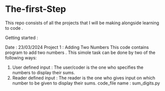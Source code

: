 # The-first-Step
This repo consists of all the projects that I will be making alongside learning to code .

Getting started :

Date : 23/03/2024
Project 1 : Adding Two Numbers 
This code contains program to add two numbers . This simole task can be done by two of the following ways:
1) User defined input : The user/coder is the one who specifies the numbers to display their sums.
2) Reader defined input : The reader is the one who gives input on which number to be given to display their sums.
code_file name : sum_digits.py
